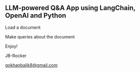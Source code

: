 ﻿## LLM-powered Q&A App using LangChain, OpenAI and Python

Load a document

Make queries about the document

Enjoy!

JB-Rocker

gokhanbalik8@gmail.com
